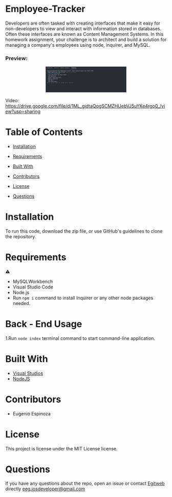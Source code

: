 # Employee-Tracker
<p>Developers are often tasked with creating interfaces that make it easy for non-developers to view and interact with information stored in databases. Often these interfaces are known as Content Management Systems. In this homework assignment, your challenge is to architect and build a solution for managing a company's employees using node, inquirer, and MySQL.</p>
<h3>Preview:</h3>

<p align="center">
  <img src="https://raw.githubusercontent.com/egitweb/employee-tracker/main/assets/employee-tracker-preview.png" height="40%" width="50%" title="Employee-Tracker Preview">
</p>

Video: https://drive.google.com/file/d/1ML_gidtaQqgSCMZHUebVJ5uYKe4rgo0_/view?usp=sharing

# Table of Contents 
  
  * [Installation](#installation)
  
  * [Requirements](#requirements)
  
  * [Built&nbsp;With](#builtwith)
  
  * [Contributors](#contributors)
  
  * [License](#license)
  
  * [Questions](#questions)

# Installation

To run this code, download the zip file, or use GitHub's guidelines to clone the repository.

# Requirements

⚠️ 
* MySQLWorkbench
* Visual Studio Code
* Node.js
* Run ``` npm i ``` command to install Inquirer or any other node packages needed.


# Back - End Usage
1.Run ``` node index ``` terminal command to start command-line application.<br>

# Built&nbsp;With
* [Visual Studios](https://visualstudio.microsoft.com/)
* [NodeJS](https://nodejs.org/) 


# Contributors
* Eugenio Espinoza


# License

This project is license under the MIT License license.
  

# Questions
  
If you have any questions about the repo, open an issue or contact [Egitweb](https://github.com/egitweb) directly eeg.iosdeveloper@gmail.com
